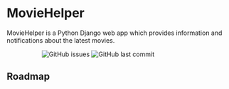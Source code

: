 # MovieHelper

MovieHelper is a Python Django web app which provides information and notifications about the latest movies.

&nbsp;&nbsp;&nbsp;&nbsp;&nbsp;&nbsp;&nbsp;&nbsp;&nbsp;&nbsp;&nbsp;&nbsp;&nbsp;&nbsp;&nbsp;&nbsp;&nbsp;&nbsp;&nbsp;
![GitHub issues](https://img.shields.io/github/issues/hellosamzo/moviehelper) ![GitHub last commit](https://img.shields.io/github/last-commit/hellosamzo/moviehelper)

## Roadmap
